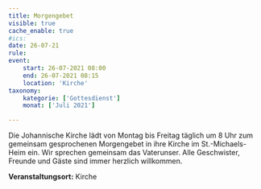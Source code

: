 ```yaml
---
title: Morgengebet
visible: true
cache_enable: true
#ics: 
date: 26-07-21
rule: 
event:
	start: 26-07-2021 08:00
	end: 26-07-2021 08:15
	location: 'Kirche'
taxonomy:
	kategorie: ['Gottesdienst']
	monat: ['Juli 2021']

---
```

Die Johannische Kirche lädt von Montag bis Freitag täglich um 8 Uhr zum gemeinsam gesprochenen Morgengebet in ihre Kirche im St.-Michaels-Heim ein. Wir sprechen gemeinsam das Vaterunser. Alle Geschwister, Freunde und Gäste sind immer herzlich willkommen.



**Veranstaltungsort:** Kirche

